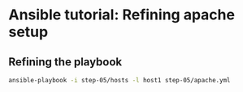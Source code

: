 # Ansible tutorial: Refining apache setup

## Refining the playbook

```bash
ansible-playbook -i step-05/hosts -l host1 step-05/apache.yml
```
